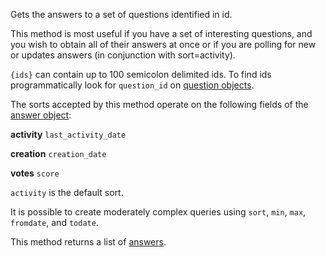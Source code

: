 Gets the answers to a set of questions identified in id.

This method is most useful if you have a set of interesting questions, and you wish to obtain all of their answers at
once or if you are polling for new or updates answers (in conjunction with sort=activity).

`{ids}` can contain up to 100 semicolon delimited ids. To find ids programmatically look for `question_id` on
[question objects](#model-Question).

The sorts accepted by this method operate on the following fields of the [answer object](#model-Answer):

**activity**
`last_activity_date`

**creation**
`creation_date`

**votes**
`score`

`activity` is the default sort.

It is possible to create moderately complex queries using `sort`, `min`, `max`, `fromdate`, and `todate`.

This method returns a list of [answers](#model-Answer).
